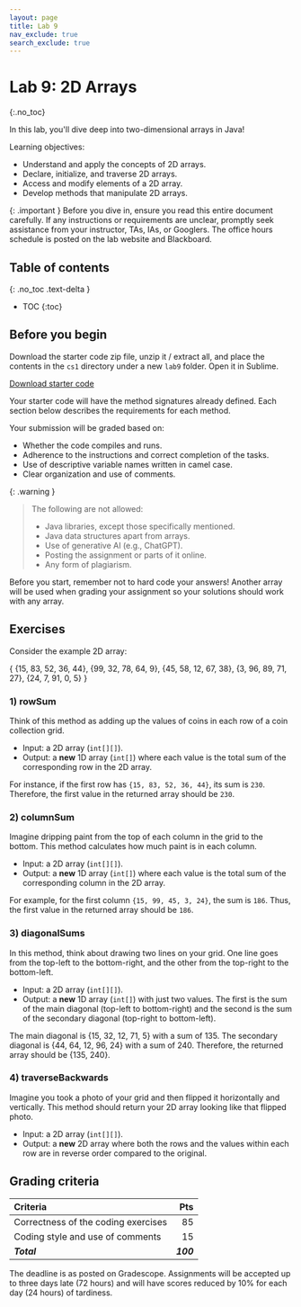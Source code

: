 ```yaml
---
layout: page
title: Lab 9
nav_exclude: true
search_exclude: true
---
```


# Lab 9: 2D Arrays
{:.no_toc}

In this lab, you'll dive deep into two-dimensional arrays in Java!

Learning objectives:
- Understand and apply the concepts of 2D arrays.
- Declare, initialize, and traverse 2D arrays.
- Access and modify elements of a 2D array.
- Develop methods that manipulate 2D arrays.

{: .important }
Before you dive in, ensure you read this entire document carefully. If any instructions or requirements are unclear, promptly seek assistance from your instructor, TAs, IAs, or Googlers. The office hours schedule is posted on the lab website and Blackboard.

## Table of contents
{: .no_toc .text-delta }

- TOC
{:toc}

## Before you begin

Download the starter code zip file, unzip it / extract all, and place the contents in the `cs1` directory under a new `lab9` folder. Open it in Sublime.

<a href="https://github.com/UTEP-CS-1/website/raw/main{{page.url|relative_url}}../lab9_starter.zip" class="btn btn-green">Download starter code</a>

Your starter code will have the method signatures already defined. Each section below describes the requirements for each method.

Your submission will be graded based on:
- Whether the code compiles and runs.
- Adherence to the instructions and correct completion of the tasks.
- Use of descriptive variable names written in camel case.
- Clear organization and use of comments.

{: .warning }
> The following are not allowed:
> - Java libraries, except those specifically mentioned.
> - Java data structures apart from arrays.
> - Use of generative AI (e.g., ChatGPT).
> - Posting the assignment or parts of it online.
> - Any form of plagiarism.

Before you start, remember not to hard code your answers! Another array will be used when grading your assignment so your solutions should work with any array.

## Exercises

Consider the example 2D array:

{
    {15, 83, 52, 36, 44},
    {99, 32, 78, 64, 9},
    {45, 58, 12, 67, 38},
    {3, 96, 89, 71, 27},
    {24, 7, 91, 0, 5}
}

### 1) rowSum

Think of this method as adding up the values of coins in each row of a coin collection grid.

- Input: a 2D array (`int[][]`).
- Output: a **new** 1D array (`int[]`) where each value is the total sum of the corresponding row in the 2D array.

For instance, if the first row has `{15, 83, 52, 36, 44}`, its sum is `230`. Therefore, the first value in the returned array should be `230`.

### 2) columnSum

Imagine dripping paint from the top of each column in the grid to the bottom. This method calculates how much paint is in each column.

- Input: a 2D array (`int[][]`).
- Output: a **new** 1D array (`int[]`) where each value is the total sum of the corresponding column in the 2D array.

For example, for the first column `{15, 99, 45, 3, 24}`, the sum is `186`. Thus, the first value in the returned array should be `186`.

### 3) diagonalSums

In this method, think about drawing two lines on your grid. One line goes from the top-left to the bottom-right, and the other from the top-right to the bottom-left. 

- Input: a 2D array (`int[][]`).
- Output: a **new** 1D array (`int[]`) with just two values. The first is the sum of the main diagonal (top-left to bottom-right) and the second is the sum of the secondary diagonal (top-right to bottom-left).

The main diagonal is {15, 32, 12, 71, 5} with a sum of 135. The secondary diagonal is {44, 64, 12, 96, 24} with a sum of 240. Therefore, the returned array should be {135, 240}.

### 4) traverseBackwards

Imagine you took a photo of your grid and then flipped it horizontally and vertically. This method should return your 2D array looking like that flipped photo.

- Input: a 2D array (`int[][]`).
- Output: a **new** 2D array where both the rows and the values within each row are in reverse order compared to the original.

## Grading criteria

| **Criteria**                             |   **Pts** |
|:-----------------------------------------|----------:|
| Correctness of the coding exercises      |        85 |
| Coding style and use of comments         |        15 |
| **_Total_**                              | **_100_** |

The deadline is as posted on Gradescope. Assignments will be accepted up to three days late (72 hours) and will have scores reduced by 10% for each day (24 hours) of tardiness.

